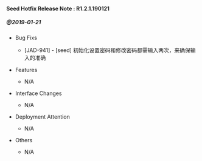 #### Seed Hotfix Release Note : R1.2.1.190121

##### @2019-01-21

- Bug Fixs

  - [JAD-941] - [seed] 初始化设置密码和修改密码都需输入两次，来确保输入的准确

- Features

  - N/A

- Interface Changes

  - N/A

- Deployment Attention

  - N/A

- Others

  - N/A
